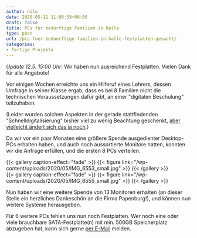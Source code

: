 ```yaml
---
author: nilo
date: 2020-05-11 11:00:59+00:00
draft: false
title: PCs für bedürftige Familien in Halle
type: post
url: /pcs-fuer-beduerftige-familien-in-halle-festplatten-gesucht/
categories:
- Fertige Projekte
---
```





_Update 12.5. 15:00 Uhr:_ Wir haben nun ausreichend Festplatten. Vielen Dank für alle Angebote!







Vor einigen Wochen erreichte uns ein Hilferuf eines Lehrers, dessen Umfrage in seiner Klasse ergab, dass es bei 8 Familien nicht die technischen Voraussetzungen dafür gibt, an einer "digitalen Beschulung" teilzuhaben.





<!-- more -->





(Leider wurden solchen Aspekten in der gerade stattfindenden "Schnelldigitalisierung" bisher viel zu wenig Beachtung geschenkt, [aber vielleicht ändert sich das ja noch](https://www.mdr.de/nachrichten/politik/gesellschaft/corona-computer-zuschuss-schueler-100.html).)







Da wir vor ein paar Monaten eine größere Spende ausgedienter Desktop-PCs erhalten haben, und auch noch aussortierte Monitore hatten, konnten wir die Anfrage erfüllen, und die ersten 8 PCs verteilen.






{{< gallery caption-effect="fade" >}}
{{< figure link="/wp-content/uploads/2020/05/IMG_6553_small.jpg" >}}
{{< /gallery >}}  
{{< gallery caption-effect="fade" >}}
{{< figure link="/wp-content/uploads/2020/05/IMG_6555_small.jpg" >}}
{{< /gallery >}}  







Nun haben wir eine weitere Spende von 13 Monitoren erhalten (an dieser Stelle ein herzliches Dankeschön an die Firma Papenburg!), und können nun weitere Systeme herausgeben.







Für 6 weitere PCs fehlen uns nun noch Festplatten. Wer noch eine oder viele brauchbare SATA-Festplatte(n) mit min. 500GB Speicherplatz abzugeben hat, kann sich gerne [per E-Mail](mailto:kontakt@eigenbaukombinat.de) melden.



